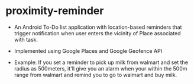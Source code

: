 # proximity-reminder

- An Android To-Do list application with location-based reminders that trigger notification when user enters the vicinity of Place associated with task.

- Implemented using Google Places and Google Geofence API

- Example: If you set a reminder to pick up milk from walmart and set the radius as 500meters, it'll give you an alarm when your within the 500m range from walmart and remind you to go to walmart and buy milk.
